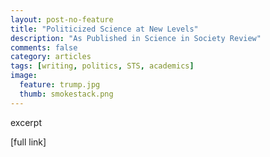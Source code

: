 ```yaml
---
layout: post-no-feature
title: "Politicized Science at New Levels"
description: "As Published in Science in Society Review"
comments: false
category: articles
tags: [writing, politics, STS, academics]
image:
  feature: trump.jpg
  thumb: smokestack.png
---
```


excerpt


 [full link]
